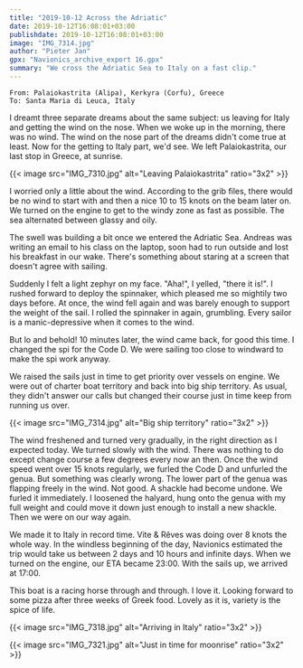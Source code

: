 ```yaml
---
title: "2019-10-12 Across the Adriatic"
date: 2019-10-12T16:08:01+03:00
publishdate: 2019-10-12T16:08:01+03:00
image: "IMG_7314.jpg"
author: "Pieter Jan"
gpx: "Navionics_archive_export 16.gpx"
summary: "We cross the Adriatic Sea to Italy on a fast clip."
---
```


`From: Palaiokastrita (Alipa), Kerkyra (Corfu), Greece`<br/>
`To: Santa Maria di Leuca, Italy`

I dreamt three separate dreams about the same subject: us leaving for Italy and getting the wind on the nose. When we woke up in the morning, there was no wind. The wind on the nose part of the dreams didn't come true at least. Now for the getting to Italy part, we'd see. We left Palaiokastrita, our last stop in Greece, at sunrise.

{{< image src="IMG_7310.jpg" alt="Leaving Palaiokastrita" ratio="3x2" >}}

I worried only a little about the wind. According to the grib files, there would be no wind to start with and then a nice 10 to 15 knots on the beam later on. We turned on the engine to get to the windy zone as fast as possible. The sea alternated between glassy and oily.

The swell was building a bit once we entered the Adriatic Sea. Andreas was writing an email to his class on the laptop, soon had to run outside and lost his breakfast in our wake. There's something about staring at a screen that doesn't agree with sailing.

Suddenly I felt a light zephyr on my face. "Aha!", I yelled, "there it is!". I rushed forward to deploy the spinnaker, which pleased me so mightily two days before. At once, the wind fell again and was barely enough to support the weight of the sail. I rolled the spinnaker in again, grumbling. Every sailor is a manic-depressive when it comes to the wind.

But lo and behold! 10 minutes later, the wind came back, for good this time. I changed the spi for the Code D. We were sailing too close to windward to make the spi work anyway.

We raised the sails just in time to get priority over vessels on engine. We were out of charter boat territory and back into big ship territory. As usual, they didn't answer our calls but changed their course just in time keep from running us over.

{{< image src="IMG_7314.jpg" alt="Big ship territory" ratio="3x2" >}}

The wind freshened and turned very gradually, in the right direction as I expected today. We turned slowly with the wind. There was nothing to do except change course a few degrees every now an then. Once the wind speed went over 15 knots regularly, we furled the Code D and unfurled the genua. But something was clearly wrong. The lower part of the genua was flapping freely in the wind. Not good. A shackle had become undone. We furled it immediately. I loosened the halyard, hung onto the genua with my full weight and could move it down just enough to install a new shackle. Then we were on our way again.

We made it to Italy in record time. Vite & Rêves was doing over 8 knots the whole way. In the windless beginning of the day, Navionics estimated the trip would take us between 2 days and 10 hours and infinite days. When we turned on the engine, our ETA became 23:00. With the sails up, we arrived at 17:00.

This boat is a racing horse through and through. I love it. Looking forward to some pizza after three weeks of Greek food. Lovely as it is, variety is the spice of life.

{{< image src="IMG_7318.jpg" alt="Arriving in Italy" ratio="3x2" >}}

{{< image src="IMG_7321.jpg" alt="Just in time for moonrise" ratio="3x2" >}}
